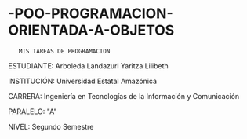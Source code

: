 # -POO-PROGRAMACION-ORIENTADA-A-OBJETOS

       MIS TAREAS DE PROGRAMACION
       
ESTUDIANTE: Arboleda Landazuri Yaritza Lilibeth

INSTITUCIÓN: Universidad Estatal Amazónica

CARRERA: Ingeniería en Tecnologías de la Información y Comunicación

PARALELO: "A"

NIVEL: Segundo Semestre

